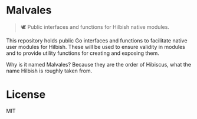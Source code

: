 # Malvales
> 🕊 Public interfaces and functions for Hilbish native modules.

This repository holds public Go interfaces and functions to facilitate
native user modules for Hilbish. These will be used to ensure validity
in modules and to provide utility functions for creating and exposing them.

Why is it named Malvales? Because they are the order of Hibiscus, what the
name Hilbish is roughly taken from.

# License
MIT
